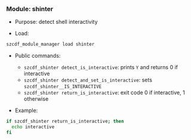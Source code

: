 ### Module: shinter

- Purpose: detect shell interactivity

- Load:
```bash
szcdf_module_manager load shinter
```

- Public commands:
  - `szcdf_shinter detect_is_interactive`: prints `Y` and returns 0 if interactive
  - `szcdf_shinter detect_and_set_is_interactive`: sets `szcdf_shinter__IS_INTERACTIVE`
  - `szcdf_shinter return_is_interactive`: exit code 0 if interactive, 1 otherwise

- Example:
```bash
if szcdf_shinter return_is_interactive; then
  echo interactive
fi
```